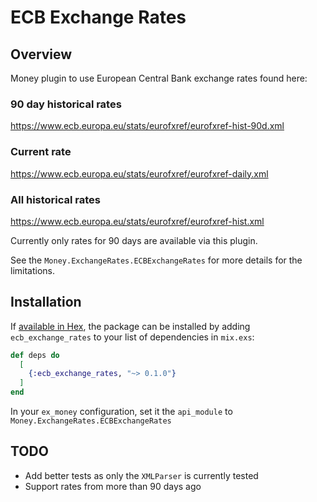 # ECB Exchange Rates

## Overview
Money plugin to use European Central Bank exchange rates found here:

### 90 day historical rates
https://www.ecb.europa.eu/stats/eurofxref/eurofxref-hist-90d.xml

### Current rate
https://www.ecb.europa.eu/stats/eurofxref/eurofxref-daily.xml

### All historical rates
https://www.ecb.europa.eu/stats/eurofxref/eurofxref-hist.xml

Currently only rates for 90 days are available via this plugin.

See the `Money.ExchangeRates.ECBExchangeRates` for more details for the limitations.

## Installation

If [available in Hex](https://hex.pm/docs/publish), the package can be installed
by adding `ecb_exchange_rates` to your list of dependencies in `mix.exs`:

```elixir
def deps do
  [
    {:ecb_exchange_rates, "~> 0.1.0"}
  ]
end
```

In your `ex_money` configuration, set it the `api_module` to `Money.ExchangeRates.ECBExchangeRates`

## TODO
* Add better tests as only the `XMLParser` is currently tested
* Support rates from more than 90 days ago